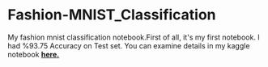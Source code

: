 # Fashion-MNIST_Classification
My fashion mnist classification notebook.First of all, it's my first notebook. I had %93.75 Accuracy on Test set. You can examine details in my kaggle notebook <a href="https://www.kaggle.com/umitsarioz/fashion-mnist-test-acc-93-73"><b>here.</b></a>
